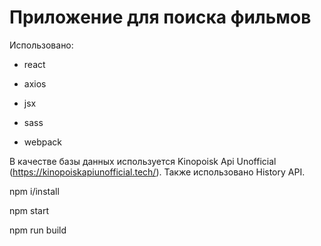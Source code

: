 # Приложение для поиска фильмов

Использовано:

* react

* axios

* jsx

* sass

* webpack

В качестве базы данных используется Kinopoisk Api Unofficial (https://kinopoiskapiunofficial.tech/).
Также использовано History API.

npm i/install

npm start

npm run build

